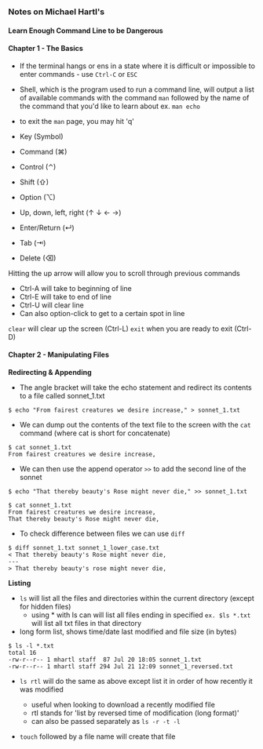 ### Notes on Michael Hartl's
#### Learn Enough Command Line to be Dangerous


#### Chapter 1 - The Basics

- If the terminal hangs or ens in a state where it is difficult or impossible to enter commands - use `Ctrl-C` or `ESC`

- Shell, which is the program used to run a command line, will output a list of available commands with the command `man` followed by the name of the command that you'd like to learn about ex. `man echo`

- to exit the `man` page, you may hit 'q'

- Key (Symbol)
- Command	(⌘)
- Control	(⌃)
- Shift	(⇧)
- Option (⌥)
- Up, down, left, right	(↑ ↓ ← →)
- Enter/Return	(↵)
- Tab	(⇥)
- Delete	(⌫)

Hitting the up arrow will allow you to scroll through previous commands

- Ctrl-A will take to beginning of line
- Ctrl-E will take to end of line
- Ctrl-U will clear line
- Can also option-click to get to a certain spot in line

`clear` will clear up the screen (Ctrl-L)
`exit` when you are ready to exit (Ctrl-D)


#### Chapter 2 - Manipulating Files

**Redirecting & Appending**

- The angle bracket will take the echo statement and redirect its contents to a file called sonnet_1.txt

```
$ echo "From fairest creatures we desire increase," > sonnet_1.txt
```

- We can dump out the contents of the text file to the screen with the `cat` command (where cat is short for concatenate)

```
$ cat sonnet_1.txt
From fairest creatures we desire increase,
```

- We can then use the append operator `>>` to add the second line of the sonnet

```
$ echo "That thereby beauty's Rose might never die," >> sonnet_1.txt

$ cat sonnet_1.txt
From fairest creatures we desire increase,
That thereby beauty's Rose might never die,
```

- To check difference between files we can use `diff`

```
$ diff sonnet_1.txt sonnet_1_lower_case.txt
< That thereby beauty's Rose might never die,
---
> That thereby beauty's rose might never die,
```

**Listing**

- `ls` will list all the files and directories within the current directory (except for hidden files)
  - using * with ls can will list all files ending in specified `ex. $ls *.txt` will list all txt files in that directory
- long form list, shows time/date last modified and file size (in bytes)

```
$ ls -l *.txt
total 16
-rw-r--r-- 1 mhartl staff  87 Jul 20 18:05 sonnet_1.txt
-rw-r--r-- 1 mhartl staff 294 Jul 21 12:09 sonnet_1_reversed.txt
```

- `ls rtl` will do the same as above except list it in order of how recently it was modified
  - useful when looking to download a recently modified file
  - rtl stands for 'list by reversed time of modification (long format)'
  - can also be passed separately as `ls -r -t -l`

- `touch` followed by a file name will create that file
